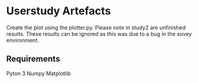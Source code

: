 # Userstudy Artefacts

Create the plot using the plotter.py. 
Please note in study2 are unfinished results. These results can be ignored as this was due to a bug in the suvey environment.

## Requirements
Pyton 3
Numpy
Matplotlib
